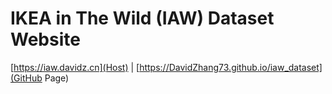 # IKEA in The Wild (IAW) Dataset Website

[https://iaw.davidz.cn](Host) | [https://DavidZhang73.github.io/iaw_dataset](GitHub Page)
